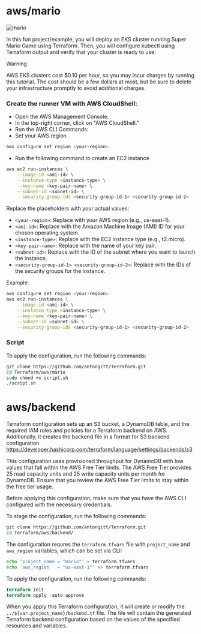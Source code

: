 # aws/mario
![mario](https://github.com/antongitt/Terraform/assets/91033128/d59dcc9c-1f2d-45fe-9d18-574e5818cd23)

In this fun project/example, you will deploy an EKS cluster running Super Mario Game using Terraform. Then, you will configure kubectl using Terraform output and verify that your cluster is ready to use.
> [!WARNING]
>AWS EKS clusters cost $0.10 per hour, so you may incur charges by running this tutorial. The cost should be a few dollars at most, but be sure to delete your infrastructure promptly to avoid additional charges.

### Create the runner VM with AWS CloudShell:
- Open the AWS Management Console.
- In the top-right corner, click on "AWS CloudShell."
- Run the AWS CLI Commands:
- Set your AWS region
```bash
aws configure set region <your-region>
```
- Run the following command to create an EC2 instance
```bash
aws ec2 run-instances \
    --image-id <ami-id> \
    --instance-type <instance-type> \
    --key-name <key-pair-name> \
    --subnet-id <subnet-id> \
    --security-group-ids <security-group-id-1> <security-group-id-2>
```

Replace the placeholders with your actual values:

- ```<your-region>```: Replace with your AWS region (e.g., us-east-1).
- ```<ami-id>```: Replace with the Amazon Machine Image (AMI) ID for your chosen operating system.
- ```<instance-type>```: Replace with the EC2 instance type (e.g., t2.micro).
- ```<key-pair-name>```: Replace with the name of your key pair.
- ```<subnet-id>```: Replace with the ID of the subnet where you want to launch the instance.
- ```<security-group-id-1> <security-group-id-2>```: Replace with the IDs of the security groups for the instance.

Example:
```bash
aws configure set region <your-region>
aws ec2 run-instances \
    --image-id <ami-id> \
    --instance-type <instance-type> \
    --key-name <key-pair-name> \
    --subnet-id <subnet-id> \
    --security-group-ids <security-group-id-1> <security-group-id-2>
```

### Script
To apply the configuration, run the following commands:
```bash
git clone https://github.com/antongitt/Terraform.git
cd Terraform/aws/mario
sudo chmod +x script.sh
./script.sh
```

# aws/backend
Terraform configuration sets up an S3 bucket, a DynamoDB table, and the required IAM roles and policies for a Terraform backend on AWS. Additionally, it creates the backend file in a format for S3 backend configuration https://developer.hashicorp.com/terraform/language/settings/backends/s3

This configuration uses provisioned throughput for DynamoDB with low values that fall within the AWS Free Tier limits. The AWS Free Tier provides 25 read capacity units and 25 write capacity units per month for DynamoDB. Ensure that you review the AWS Free Tier limits to stay within the free tier usage.

Before applying this configuration, make sure that you have the AWS CLI configured with the necessary credentials.

To stage the configuration, run the following commands:
```bash
git clone https://github.com/antongitt/Terraform.git
cd Terraform/aws/backend/
```

The configuration requres the ```terraform.tfvars``` file with ```project_name``` and ```aws_region``` variables, which can be set via CLI:
```bash
echo 'project_name = "mario"' > terraform.tfvars
echo 'aws_region   = "us-east-1"' >> terraform.tfvars
```

To apply the configuration, run the following commands:
```terraform
terraform init
terraform apply -auto-approve
```
When you apply this Terraform configuration, it will create or modify the ```../${var.project_name}/backend.tf``` file. The file will contain the generated Terraform backend configuration based on the values of the specified resources and variables.
